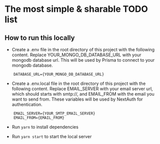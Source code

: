 # The most simple & sharable TODO list

## How to run this locally

- Create a .env file in the root directory of this project with the following content. Replace YOUR_MONGO_DB_DATABASE_URL with your mongodb database url. This will be used by Prisma to connect to your mongodb database.

```
    DATABASE_URL={YOUR_MONGO_DB_DATABASE_URL}
```

- Create a .env.local file in the root directory of this project with the following content. Replace EMAIL_SERVER with your email server url, which should starts with smtp://, and EMAIL_FROM with the email you want to send from. These variables will be used by NextAuth for authentication.

```
    EMAIL_SERVER={YOUR_SMTP_EMAIL_SERVER}
    EMAIL_FROM={EMAIL_FROM}
```

- Run `yarn` to install dependencies

- Run `yarn start` to start the local server